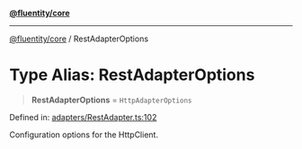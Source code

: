 [**@fluentity/core**](../README.md)

***

[@fluentity/core](../globals.md) / RestAdapterOptions

# Type Alias: RestAdapterOptions

> **RestAdapterOptions** = `HttpAdapterOptions`

Defined in: [adapters/RestAdapter.ts:102](https://github.com/cedricpierre/fluentity-core/blob/dd49dcf5b1debdac859ec47df4dfdcbe1a5885d8/src/adapters/RestAdapter.ts#L102)

Configuration options for the HttpClient.
